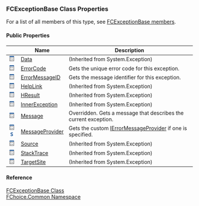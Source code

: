 ﻿### FCExceptionBase Class Properties

For a list of all members of this type, see [FCExceptionBase members](FChoice.Common~FChoice.Common.FCExceptionBase_members.md).

#### Public Properties

|   | Name | Description |
| --- | --- | --- |
| ![Public Property](dotnetimages/publicProperty.png) | [Data](#) | (Inherited from System.Exception) |
| ![Public Property](dotnetimages/publicProperty.png) | [ErrorCode](FChoice.Common~FChoice.Common.FCExceptionBase~ErrorCode.md) | Gets the unique error code for this exception.   |
| ![Public Property](dotnetimages/publicProperty.png) | [ErrorMessageID](FChoice.Common~FChoice.Common.FCExceptionBase~ErrorMessageID.md) | Gets the message identifier for this exception.   |
| ![Public Property](dotnetimages/publicProperty.png) | [HelpLink](#) | (Inherited from System.Exception) |
| ![Public Property](dotnetimages/publicProperty.png) | [HResult](#) | (Inherited from System.Exception) |
| ![Public Property](dotnetimages/publicProperty.png) | [InnerException](#) | (Inherited from System.Exception) |
| ![Public Property](dotnetimages/publicProperty.png) | [Message](FChoice.Common~FChoice.Common.FCExceptionBase~Message.md) | Overridden. Gets a message that describes the current exception.   |
| ![Public Property](dotnetimages/publicProperty.png)![static (Shared in Visual Basic)](dotnetimages/static.png) | [MessageProvider](FChoice.Common~FChoice.Common.FCExceptionBase~MessageProvider.md) | Gets the custom [IErrorMessageProvider](FChoice.Common~FChoice.Common.IErrorMessageProvider.md) if one is specified.   |
| ![Public Property](dotnetimages/publicProperty.png) | [Source](#) | (Inherited from System.Exception) |
| ![Public Property](dotnetimages/publicProperty.png) | [StackTrace](#) | (Inherited from System.Exception) |
| ![Public Property](dotnetimages/publicProperty.png) | [TargetSite](#) | (Inherited from System.Exception) |

#### Reference

[FCExceptionBase Class](FChoice.Common~FChoice.Common.FCExceptionBase.md)  
[FChoice.Common Namespace](FChoice.Common~FChoice.Common_namespace.md)